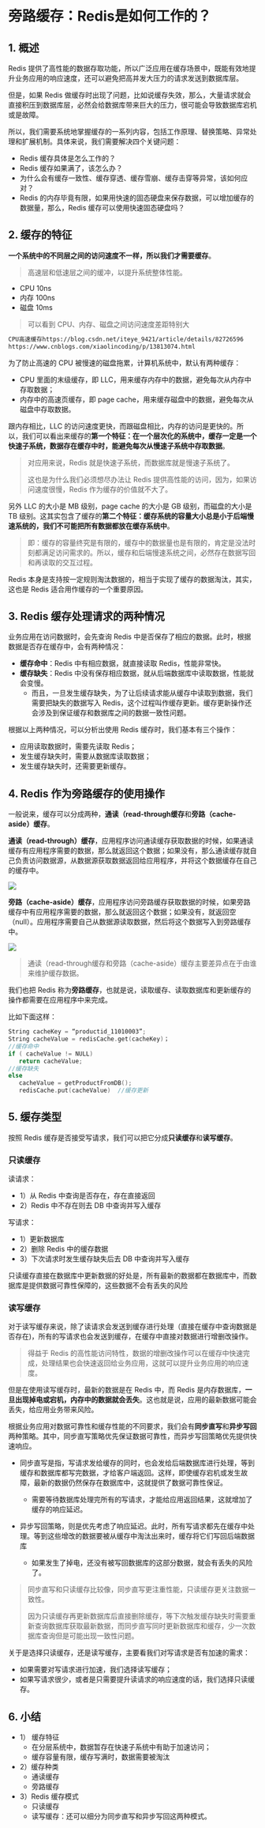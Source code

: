 # 旁路缓存：Redis是如何工作的？

## 1. 概述

Redis 提供了高性能的数据存取功能，所以广泛应用在缓存场景中，既能有效地提升业务应用的响应速度，还可以避免把高并发大压力的请求发送到数据库层。

但是，如果 Redis 做缓存时出现了问题，比如说缓存失效，那么，大量请求就会直接积压到数据库层，必然会给数据库带来巨大的压力，很可能会导致数据库宕机或是故障。

所以，我们需要系统地掌握缓存的一系列内容，包括工作原理、替换策略、异常处理和扩展机制。具体来说，我们需要解决四个关键问题：

* Redis 缓存具体是怎么工作的？
* Redis 缓存如果满了，该怎么办？
* 为什么会有缓存一致性、缓存穿透、缓存雪崩、缓存击穿等异常，该如何应对？
* Redis 的内存毕竟有限，如果用快速的固态硬盘来保存数据，可以增加缓存的数据量，那么，Redis 缓存可以使用快速固态硬盘吗？



## 2. 缓存的特征

**一个系统中的不同层之间的访问速度不一样，所以我们才需要缓存**。

> 高速层和低速层之间的缓冲，以提升系统整体性能。



* CPU 10ns
* 内存 100ns
* 磁盘 10ms

> 可以看到 CPU、内存、磁盘之间访问速度差距特别大



```sh
CPU高速缓存https://blog.csdn.net/iteye_9421/article/details/82726596
https://www.cnblogs.com/xiaolincoding/p/13813074.html
```

为了防止高速的 CPU 被慢速的磁盘拖累，计算机系统中，默认有两种缓存：

* CPU 里面的末级缓存，即 LLC，用来缓存内存中的数据，避免每次从内存中存取数据；
* 内存中的高速页缓存，即 page cache，用来缓存磁盘中的数据，避免每次从磁盘中存取数据。

跟内存相比，LLC 的访问速度更快，而跟磁盘相比，内存的访问是更快的。所以，我们可以看出来缓存的**第一个特征：在一个层次化的系统中，缓存一定是一个快速子系统，数据存在缓存中时，能避免每次从慢速子系统中存取数据**。

> 对应用来说，Redis 就是快速子系统，而数据库就是慢速子系统了。
>
> 这也是为什么我们必须想尽办法让 Redis 提供高性能的访问，因为，如果访问速度很慢，Redis 作为缓存的价值就不大了。



另外 LLC 的大小是 MB 级别，page cache 的大小是 GB 级别，而磁盘的大小是 TB 级别。这其实包含了缓存的**第二个特征：缓存系统的容量大小总是小于后端慢速系统的，我们不可能把所有数据都放在缓存系统中**。

> 即：缓存的容量终究是有限的，缓存中的数据量也是有限的，肯定是没法时刻都满足访问需求的。所以，缓存和后端慢速系统之间，必然存在数据写回和再读取的交互过程。



Redis 本身是支持按一定规则淘汰数据的，相当于实现了缓存的数据淘汰，其实，这也是 Redis 适合用作缓存的一个重要原因。



## 3. Redis 缓存处理请求的两种情况

业务应用在访问数据时，会先查询 Redis 中是否保存了相应的数据。此时，根据数据是否存在缓存中，会有两种情况：

* **缓存命中**：Redis 中有相应数据，就直接读取 Redis，性能非常快。
* **缓存缺失**：Redis 中没有保存相应数据，就从后端数据库中读取数据，性能就会变慢。
  * 而且，一旦发生缓存缺失，为了让后续请求能从缓存中读取到数据，我们需要把缺失的数据写入 Redis，这个过程叫作缓存更新。缓存更新操作还会涉及到保证缓存和数据库之间的数据一致性问题。

根据以上两种情况，可以分析出使用 Redis 缓存时，我们基本有三个操作：

* 应用读取数据时，需要先读取 Redis；
* 发生缓存缺失时，需要从数据库读取数据；
* 发生缓存缺失时，还需要更新缓存。



## 4. Redis 作为旁路缓存的使用操作

一般说来，缓存可以分成两种，**通读（read-through缓存**和**旁路（cache-aside）缓存**。

**通读（read-through）缓存**，应用程序访问通读缓存获取数据的时候，如果通读缓存有应用程序需要的数据，那么就返回这个数据；如果没有，那么通读缓存就自己负责访问数据源，从数据源获取数据返回给应用程序，并将这个数据缓存在自己的缓存中。

![](assets/read-through-cache.webp)



**旁路（cache-aside）缓存**，应用程序访问旁路缓存获取数据的时候，如果旁路缓存中有应用程序需要的数据，那么就返回这个数据；如果没有，就返回空（null）。应用程序需要自己从数据源读取数据，然后将这个数据写入到旁路缓存中。

![](assets/cache-aside.webp)

> 通读（read-through缓存和旁路（cache-aside）缓存主要差异点在于由谁来维护缓存数据。



我们也把 Redis 称为**旁路缓存**，也就是说，读取缓存、读取数据库和更新缓存的操作都需要在应用程序中来完成。

比如下面这样：

```go
String cacheKey = “productid_11010003”;
String cacheValue = redisCache.get(cacheKey)；
//缓存命中
if ( cacheValue != NULL)
   return cacheValue;
//缓存缺失
else
   cacheValue = getProductFromDB();
   redisCache.put(cacheValue)  //缓存更新
```



## 5. 缓存类型

按照 Redis 缓存是否接受写请求，我们可以把它分成**只读缓存**和**读写缓存**。



### 只读缓存

读请求：

* 1）从 Redis 中查询是否存在，存在直接返回
* 2）Redis 中不存在则去 DB 中查询并写入缓存

写请求：

* 1）更新数据库
* 2）删除 Redis 中的缓存数据
* 3）下次请求时发生缓存缺失后去 DB 中查询并写入缓存



只读缓存直接在数据库中更新数据的好处是，所有最新的数据都在数据库中，而数据库是提供数据可靠性保障的，这些数据不会有丢失的风险



### 读写缓存

对于读写缓存来说，除了读请求会发送到缓存进行处理（直接在缓存中查询数据是否存在)，所有的写请求也会发送到缓存，在缓存中直接对数据进行增删改操作。

> 得益于 Redis 的高性能访问特性，数据的增删改操作可以在缓存中快速完成，处理结果也会快速返回给业务应用，这就可以提升业务应用的响应速度。

但是在使用读写缓存时，最新的数据是在 Redis 中，而 Redis 是内存数据库，**一旦出现掉电或宕机，内存中的数据就会丢失**。这也就是说，应用的最新数据可能会丢失，给应用业务带来风险。

根据业务应用对数据可靠性和缓存性能的不同要求，我们会有**同步直写**和**异步写回**两种策略。其中，同步直写策略优先保证数据可靠性，而异步写回策略优先提供快速响应。

* 同步直写是指，写请求发给缓存的同时，也会发给后端数据库进行处理，等到缓存和数据库都写完数据，才给客户端返回。这样，即使缓存宕机或发生故障，最新的数据仍然保存在数据库中，这就提供了数据可靠性保证。
  * 需要等待数据库处理完所有的写请求，才能给应用返回结果，这就增加了缓存的响应延迟。

* 异步写回策略，则是优先考虑了响应延迟。此时，所有写请求都先在缓存中处理。等到这些增改的数据要被从缓存中淘汰出来时，缓存将它们写回后端数据库
  * 如果发生了掉电，还没有被写回数据库的这部分数据，就会有丢失的风险了。

> 同步直写和只读缓存比较像，同步直写更注重性能，只读缓存更关注数据一致性。
>
> 因为只读缓存再更新数据库后直接删除缓存，等下次触发缓存缺失时需要重新查询数据库获取最新数据，而同步直写同时更新数据库和缓存，少一次数据库查询但是可能出现一致性问题。

关于是选择只读缓存，还是读写缓存，主要看我们对写请求是否有加速的需求：

* 如果需要对写请求进行加速，我们选择读写缓存；
* 如果写请求很少，或者是只需要提升读请求的响应速度的话，我们选择只读缓存。



## 6. 小结

* 1） 缓存特征
  * 在分层系统中，数据暂存在快速子系统中有助于加速访问；
  * 缓存容量有限，缓存写满时，数据需要被淘汰
* 2）缓存种类
  * 通读缓存
  * 旁路缓存
* 3）Redis 缓存模式
  * 只读缓存
  * 读写缓存：还可以细分为同步直写和异步写回这两种模式。

